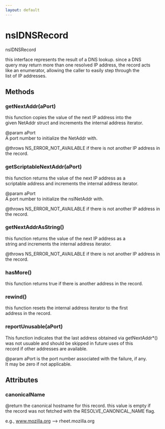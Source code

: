 ```yaml
---
layout: default
---
```


# nsIDNSRecord #
  
nsIDNSRecord  
  
this interface represents the result of a DNS lookup.  since a DNS  
query may return more than one resolved IP address, the record acts  
like an enumerator, allowing the caller to easily step through the  
list of IP addresses.  
  

## Methods ##

### getNextAddr(aPort) ###
  
this function copies the value of the next IP address into the  
given NetAddr struct and increments the internal address iterator.  
  
@param aPort  
       A port number to initialize the NetAddr with.  
  
@throws NS_ERROR_NOT_AVAILABLE if there is not another IP address in  
the record.  
  

### getScriptableNextAddr(aPort) ###
  
this function returns the value of the next IP address as a  
scriptable address and increments the internal address iterator.  
  
@param aPort  
       A port number to initialize the nsINetAddr with.  
  
@throws NS_ERROR_NOT_AVAILABLE if there is not another IP address in  
the record.  
  

### getNextAddrAsString() ###
  
this function returns the value of the next IP address as a  
string and increments the internal address iterator.  
  
@throws NS_ERROR_NOT_AVAILABLE if there is not another IP address in  
the record.  
  

### hasMore() ###
  
this function returns true if there is another address in the record.  
  

### rewind() ###
  
this function resets the internal address iterator to the first  
address in the record.  
  

### reportUnusable(aPort) ###
  
This function indicates that the last address obtained via getNextAddr*()  
was not usuable and should be skipped in future uses of this  
record if other addresses are available.  
  
@param aPort is the port number associated with the failure, if any.  
       It may be zero if not applicable.  
  

## Attributes ##

### canonicalName ###
  
@return the canonical hostname for this record.  this value is empty if  
the record was not fetched with the RESOLVE_CANONICAL_NAME flag.  
  
e.g., www.mozilla.org --> rheet.mozilla.org  
  
